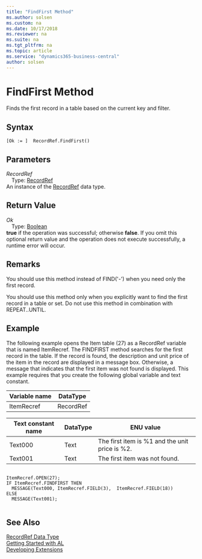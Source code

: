 ```yaml
---
title: "FindFirst Method"
ms.author: solsen
ms.custom: na
ms.date: 10/17/2018
ms.reviewer: na
ms.suite: na
ms.tgt_pltfrm: na
ms.topic: article
ms.service: "dynamics365-business-central"
author: solsen
---
```

[//]: # (START>DO_NOT_EDIT)
[//]: # (IMPORTANT:Do not edit any of the content between here and the END>DO_NOT_EDIT.)
[//]: # (Any modifications should be made in the .xml files in the ModernDev repo.)
# FindFirst Method
Finds the first record in a table based on the current key and filter.

## Syntax
```
[Ok := ]  RecordRef.FindFirst()
```

## Parameters
*RecordRef*  
&emsp;Type: [RecordRef](recordref-data-type.md)  
An instance of the [RecordRef](recordref-data-type.md) data type.  

## Return Value
*Ok*  
&emsp;Type: [Boolean](../boolean/boolean-data-type.md)  
**true** if the operation was successful; otherwise **false**.  If you omit this optional return value and the operation does not execute successfully, a runtime error will occur.    


[//]: # (IMPORTANT: END>DO_NOT_EDIT)

## Remarks  
 You should use this method instead of FIND\('-'\) when you need only the first record.  
  
 You should use this method only when you explicitly want to find the first record in a table or set. Do not use this method in combination with REPEAT..UNTIL.  
  
## Example  
 The following example opens the Item table \(27\) as a RecordRef variable that is named ItemRecref. The FINDFIRST method searches for the first record in the table. If the record is found, the description and unit price of the item in the record are displayed in a message box. Otherwise, a message that indicates that the first item was not found is displayed. This example requires that you create the following global variable and text constant.  
  
|Variable name|DataType|  
|-------------------|--------------|  
|ItemRecref|RecordRef|  
  
|Text constant name|DataType|ENU value|  
|------------------------|--------------|---------------|  
|Text000|Text|The first item is %1 and the unit price is %2.|  
|Text001|Text|The first item was not found.|  
  
```  
  
ItemRecref.OPEN(27);  
IF ItemRecref.FINDFIRST THEN  
  MESSAGE(Text000, ItemRecref.FIELD(3),  ItemRecref.FIELD(18))  
ELSE  
  MESSAGE(Text001);  
  
```  

## See Also
[RecordRef Data Type](recordref-data-type.md)  
[Getting Started with AL](../devenv-get-started.md)  
[Developing Extensions](../devenv-dev-overview.md)